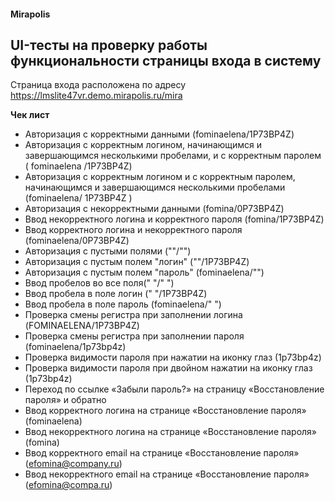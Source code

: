 #### Mirapolis
## UI-тесты на проверку работы функциональности страницы входа в систему
Страница входа расположена по адресу https://lmslite47vr.demo.mirapolis.ru/mira

**Чек лист**
- Авторизация с корректными данными (fominaelena/1P73BP4Z)
- Авторизация с корректным логином, начинающимся и завершающимся несколькими пробелами, и с корректным паролем (  fominaelena  /1P73BP4Z)
- Авторизация с корректным логином и с корректным паролем, начинающимся и завершающимся несколькими пробелами (fominaelena/  1P73BP4Z  )
- Авторизация с некорректными данными (fomina/0P73BP4Z)
- Ввод некорректного логина и корректного пароля (fomina/1P73BP4Z)
- Ввод корректного логина и некорректного пароля (fominaelena/0P73BP4Z)
- Авторизация с пустыми полями (""/"")
- Авторизация с пустым полем "логин" (""/1P73BP4Z)
- Авторизация с пустым полем "пароль" (fominaelena/"")
- Ввод пробелов во все поля(" "/" ")
- Ввод пробела в поле логин (" "/1P73BP4Z)
- Ввод пробела в поле пароль (fominaelena/" ")
- Проверка смены регистра при заполнении логина (FOMINAELENA/1P73BP4Z)
- Проверка смены регистра при заполнении пароля (fominaelena/1p73bp4z)
- Проверка видимости пароля при нажатии на иконку глаз (1p73bp4z)
- Проверка видимости пароля при двойном нажатии на иконку глаз (1p73bp4z)
- Переход по ссылке «Забыли пароль?» на страницу «Восстановление пароля» и обратно
- Ввод корректного логина на странице «Восстановление пароля» (fominaelena)
- Ввод некорректного логина на странице «Восстановление пароля» (fomina)
- Ввод корректного email на странице «Восстановление пароля» (efomina@company.ru)
- Ввод некорректного email на странице «Восстановление пароля» (efomina@compa.ru)
